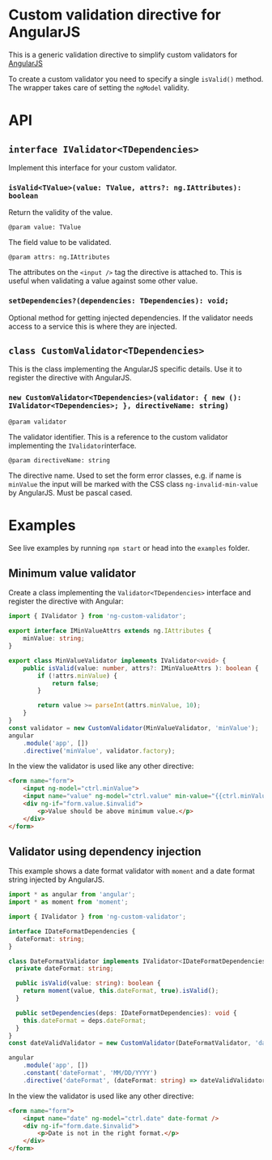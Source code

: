 # Custom validation directive for AngularJS
This is a generic validation directive to simplify custom validators for [AngularJS](https://angularjs.org/)

To create a custom validator you need to specify a single `isValid()` method.
The wrapper takes care of setting the `ngModel` validity.

# API
## `interface IValidator<TDependencies>`
Implement this interface for your custom validator.

### `isValid<TValue>(value: TValue, attrs?: ng.IAttributes): boolean`

Return the validity of the value.

`@param value: TValue`

The field value to be validated.

`@param attrs: ng.IAttributes`

The attributes on the `<input />` tag the directive is attached to.
This is useful when validating a value against some other value.

### `setDependencies?(dependencies: TDependencies): void;`

Optional method for getting injected dependencies.
If the validator needs access to a service this is where they are injected.

## `class CustomValidator<TDependencies>`
This is the class implementing the AngularJS specific details.
Use it to register the directive with AngularJS.

### `new CustomValidator<TDependencies>(validator: { new (): IValidator<TDependencies>; }, directiveName: string)`

`@param validator`

The validator identifier.
This is a reference to the custom validator implementing the `IValidator`interface.

`@param directiveName: string`

The directive name. Used to set the form error classes, e.g. if name is  `minValue` the input will be marked with the CSS class `ng-invalid-min-value` by AngularJS.
Must be pascal cased.


# Examples
See live examples by running `npm start` or head into the `examples` folder.

## Minimum value validator
Create a class implementing the `Validator<TDependencies>` interface and register the directive with Angular:
```typescript
import { IValidator } from 'ng-custom-validator';

export interface IMinValueAttrs extends ng.IAttributes {
    minValue: string;
}

export class MinValueValidator implements IValidator<void> {
    public isValid(value: number, attrs?: IMinValueAttrs ): boolean {
        if (!attrs.minValue) {
            return false;
        }

        return value >= parseInt(attrs.minValue, 10);
    }
}
const validator = new CustomValidator(MinValueValidator, 'minValue');
angular
    .module('app', [])
    .directive('minValue', validator.factory);
```

In the view the validator is used like any other directive:
```html
<form name="form">
    <input ng-model="ctrl.minValue">
    <input name="value" ng-model="ctrl.value" min-value="{{ctrl.minValue}}"/>
    <div ng-if="form.value.$invalid">
        <p>Value should be above minimum value.</p>
    </div>
</form>
```

## Validator using dependency injection
This example shows a date format validator with `moment` and a date format string injected by AngularJS.

```typescript
import * as angular from 'angular';
import * as moment from 'moment';

import { IValidator } from 'ng-custom-validator';

interface IDateFormatDependencies {
  dateFormat: string;
}

class DateFormatValidator implements IValidator<IDateFormatDependencies> {
  private dateFormat: string;

  public isValid(value: string): boolean {
    return moment(value, this.dateFormat, true).isValid();
  }

  public setDependencies(deps: IDateFormatDependencies): void {
    this.dateFormat = deps.dateFormat;
  }
}
const dateValidValidator = new CustomValidator(DateFormatValidator, 'dateFormat');

angular
    .module('app', [])
    .constant('dateFormat', 'MM/DD/YYYY')
    .directive('dateFormat', (dateFormat: string) => dateValidValidator.factory({ dateFormat }));
```

In the view the validator is used like any other directive:
```html
<form name="form">
    <input name="date" ng-model="ctrl.date" date-format />
    <div ng-if="form.date.$invalid">
        <p>Date is not in the right format.</p>
    </div>
</form>
```
